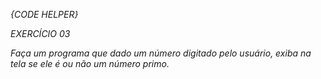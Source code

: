 
*{CODE HELPER}*

*EXERCÍCIO 03*

*Faça um programa que dado um número digitado pelo usuário, exiba na tela se ele é ou não um número primo.*
